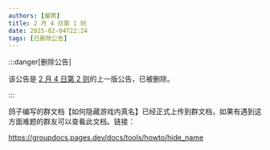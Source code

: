 ```yaml
---
authors: [量筒]
title: 2 月 4 日第 1 则
date: 2025-02-04T22:24
tags: [已删除公告]
---
```


:::danger[删除公告]

该公告是 [2 月 4 日第 2 则](./020402)的上一版公告，已被删除。

:::

鸽子编写的群文档【如何隐藏游戏内真名】已经正式上传到群文档，如果有遇到这方面难题的群友可以查看此文档。链接：

https://groupdocs.pages.dev/docs/tools/howto/hide_name
